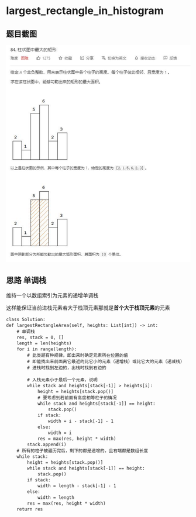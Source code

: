 # largest_rectangle_in_histogram

## 题目截图
 ![](largest_rectangle_in_histogram.jpg)

## 思路 单调栈

维持一个以数组索引为元素的递增单调栈

这样能保证当前进栈元素若大于栈顶元素那就是**首个大于栈顶元素**的元素
  
  
    class Solution:
    def largestRectangleArea(self, heights: List[int]) -> int:
        # 单调栈
        res, stack = 0, []
        length = len(heights)
        for i in range(length):
            # 此类题有种规律，即出来时确定元素所在位置的值
            # 即能找出来前面离它最近的比它小的元素（递增栈）或比它大的元素（递减栈）
            # 进栈时找到左边的，出栈时找到右边的

            # 入栈元素小于最后一个元素，说明
            while stack and heights[stack[-1]] > heights[i]:
                height = heights[stack.pop()]
                # 要考虑到若前面有高度相等柱子的情况
                while stack and heights[stack[-1]] == height:
                    stack.pop()
                if stack:
                    width = i - stack[-1] - 1
                else:
                    width = i
                res = max(res, height * width)
            stack.append(i)
        # 所有的柱子被遍历完后，剩下的都是递增的，且右端都是数组长度
        while stack:
            height = heights[stack.pop()]
            while stack and heights[stack[-1]] == height:
                stack.pop()
            if stack:
                width = length - stack[-1] - 1
            else:
                width = length
            res = max(res, height * width)
        return res
